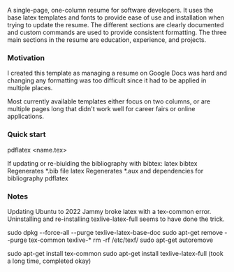A single-page, one-column resume for software developers. It uses the base latex templates and fonts to provide ease of use and installation when trying to update the resume. The different sections are clearly documented and custom commands are used to provide consistent formatting. The three main sections in the resume are education, experience, and projects.

### Motivation

I created this template as managing a resume on Google Docs was hard and changing any formatting was too difficult since it had to be applied in multiple places.

Most currently available templates either focus on two columns, or are multiple pages long that didn't work well for career fairs or online applications.

### Quick start

pdflatex <name.tex>

If updating or re-biulding the bibliography with bibtex:
latex <name>
bibtex <name> Regenerates *.bib file
latex <name>  Regenerates *.aux and dependencies for bibliography 
pdflatex <name>


### Notes 

Updating Ubuntu to 2022 Jammy broke latex with a tex-common error. Uninstalling and re-installing
texlive-latex-full seems to have done the trick.

sudo dpkg --force-all --purge texlive-latex-base-doc
sudo apt-get remove --purge tex-common texlive-*
rm -rf /etc/texf/
sudo apt-get autoremove

sudo apt-get install tex-common
sudo apt-get install texlive-latex-full (took a long time, completed okay)


